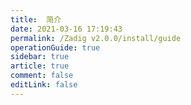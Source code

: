 ```yaml
---
title:  简介
date: 2021-03-16 17:19:43
permalink: /Zadig v2.0.0/install/guide
operationGuide: true
sidebar: true
article: true
comment: false
editLink: false
---
```


